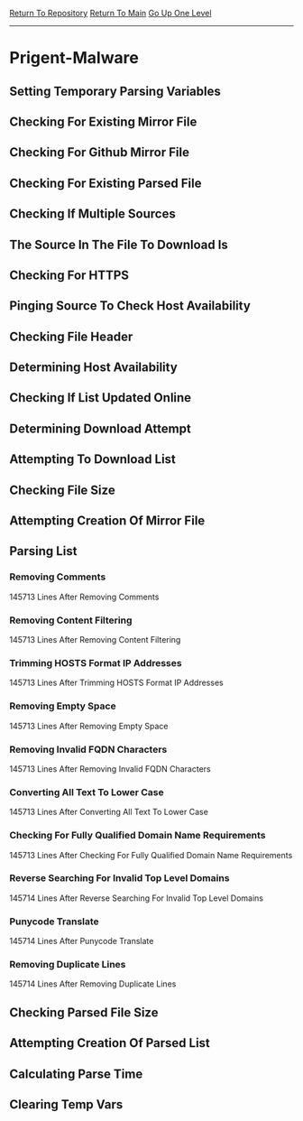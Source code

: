 [Return To Repository](https://github.com/deathbybandaid/piholeparser/)
[Return To Main](https://github.com/deathbybandaid/piholeparser/blob/master/RecentRunLogs/Mainlog.md)
[Go Up One Level](https://github.com/deathbybandaid/piholeparser/blob/master/RecentRunLogs/TopLevelScripts/30-Processing-External-Blacklists.md)
____________________________________
# Prigent-Malware
## Setting Temporary Parsing Variables
## Checking For Existing Mirror File
## Checking For Github Mirror File
## Checking For Existing Parsed File
## Checking If Multiple Sources
## The Source In The File To Download Is
## Checking For HTTPS
## Pinging Source To Check Host Availability
## Checking File Header
## Determining Host Availability
## Checking If List Updated Online
## Determining Download Attempt
## Attempting To Download List
## Checking File Size
## Attempting Creation Of Mirror File
## Parsing List
### Removing Comments
145713 Lines After Removing Comments
### Removing Content Filtering
145713 Lines After Removing Content Filtering
### Trimming HOSTS Format IP Addresses
145713 Lines After Trimming HOSTS Format IP Addresses
### Removing Empty Space
145713 Lines After Removing Empty Space
### Removing Invalid FQDN Characters
145713 Lines After Removing Invalid FQDN Characters
### Converting All Text To Lower Case
145713 Lines After Converting All Text To Lower Case
### Checking For Fully Qualified Domain Name Requirements
145713 Lines After Checking For Fully Qualified Domain Name Requirements
### Reverse Searching For Invalid Top Level Domains
145714 Lines After Reverse Searching For Invalid Top Level Domains
### Punycode Translate
145714 Lines After Punycode Translate
### Removing Duplicate Lines
145714 Lines After Removing Duplicate Lines
## Checking Parsed File Size
## Attempting Creation Of Parsed List
## Calculating Parse Time
## Clearing Temp Vars

